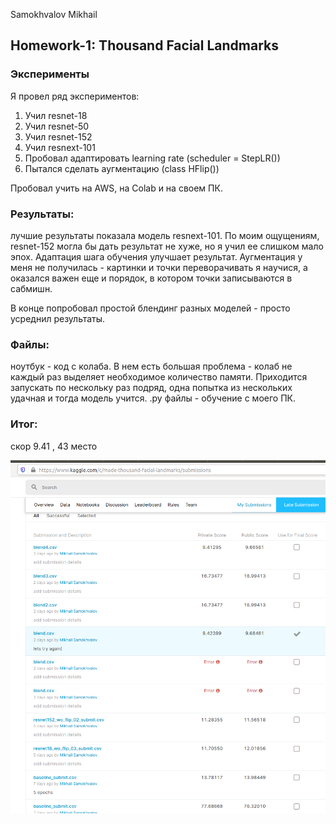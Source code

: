 
Samokhvalov Mikhail
## Homework-1: Thousand Facial Landmarks

### Эксперименты
Я провел ряд экспериментов:
1. Учил resnet-18
2. Учил resnet-50
3. Учил resnet-152
4. Учил resnext-101
5. Пробовал адаптировать learning rate (scheduler = StepLR())
6. Пытался сделать аугментацию (class HFlip())

Пробовал учить на AWS, на Colab и на своем ПК.

### Результаты:
лучшие результаты показала модель resnext-101. По моим ощущениям, resnet-152 могла бы дать результат не хуже, но я учил ее слишком мало эпох. Адаптация шага обучения улучшает результат. Аугментация у меня не получилась - картинки и точки переворачивать я научися, а оказался важен еще и порядок, в котором точки записываются в сабмишн.

В конце попробовал простой блендинг разных моделей - просто усреднил результаты.

### Файлы:
ноутбук - код с колаба. В нем есть большая проблема - колаб не каждый раз выделяет необходимое количество памяти. Приходится запускать по нескольку раз подряд, одна попытка из нескольких удачная и тогда модель учится.
.py файлы - обучение с моего ПК.

### Итог:
скор 9.41 , 43 место

![Alt text](results.png?raw=true "Results")
